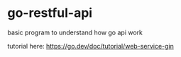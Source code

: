 # go-restful-api

basic program to understand how go api work

tutorial here: <https://go.dev/doc/tutorial/web-service-gin>
